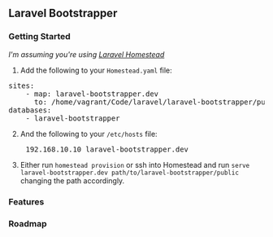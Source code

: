 ## Laravel Bootstrapper

### Getting Started

*I'm assuming you're using [Laravel Homestead](http://laravel.com/docs/5.1/homestead)*

1. Add the following to your `Homestead.yaml` file:

<pre>
sites:
    - map: laravel-bootstrapper.dev
      to: /home/vagrant/Code/laravel/laravel-bootstrapper/public
databases:
    - laravel-bootstrapper
</pre> 

2. And the following to your `/etc/hosts` file:
<pre>
    192.168.10.10 laravel-bootstrapper.dev
</pre>

3. Either run `homestead provision` or ssh into Homestead and run `serve laravel-bootstrapper.dev path/to/laravel-bootstrapper/public` changing the path accordingly.

### Features

### Roadmap